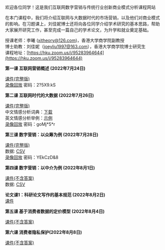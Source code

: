欢迎各位同学！这是我们互联网数字营销与传统行业创新商业模式分析课程网站    

在本门课程中，我们将介绍互联网与大数据时代的市场营销，以及他们对商业模式的影响。在习题课上，刘佳妮博士还将向各位同学介绍学术研究的基本思路，帮助大家展开研究工作，甚至完成一篇自己的学术论文，为升学和就业奠定基础。    

授课老师：李曦 (xitheory@126.com)，香港大学商学院副教授       
博士助教：刘佳妮（joeyliu1997@163.com），香港大学商学院博士研究生      
课程地址：[https://hku.zoom.us/j/95283964644](https://hku.zoom.us/j/95283964644)    


**第一课 互联网营销概述 (2022年7月24日)**      

[课件(完整版)](https://ximarketing.github.io/class/InternetMarketing/1post.pdf)    
[录像回放](https://hku.zoom.us/rec/share/sZZyBa3qrhY0FM6ZEkF_aMAgDPkWWe-Yr6t11AG-HxrlhDub2q_IUdbc_9sLkxXn.BCv_tnEAQDQRt9VF?startTime=1658662107000) 密码：2?5X9.kS    

**第二课 互联网时代的大数据 (2022年7月26日)**

[课件(完整版)](https://ximarketing.github.io/class/InternetMarketing/2post.pdf)     
中文情感分析词典：[下载](https://ximarketing.github.io/class/ABOM/chinese.xlsx)    
英文情感分析举例：[示例](https://aidemos.microsoft.com/text-analytics)     
[录像回放](https://hku.zoom.us/rec/share/mH1e_R-B4-ypIp6gX6USVw74iTjIL4ZM8227KXHYDXYhL7E-Wjck41N0y0HyOLuy.4Cwqz07nYpyXuSXi) 密码：goMj\*5\*r              

**第三课 数字营销：以众筹为例 (2022年7月28日)**

[课件(完整版)](https://ximarketing.github.io/class/InternetMarketing/3post.pdf)     
数据: [CSV](https://ximarketing.github.io/class/Kickstarter-Project.csv)    
[录像回放](https://hku.zoom.us/rec/share/3oHQtNH3wBUmvumwAQdlZzn1gHFNGjH9nMELkYikcos6kMOjGNwIDEZGimCd6RzN.tBu2bYXLtcGxU9in) 密码：YEkCzD&8    

**第四课 数字营销：以中介为例 (2022年8月1日)**

[课件(不含答案)](https://ximarketing.github.io/class/InternetMarketing/4upload.pdf)  
数据: [CSV](https://ximarketing.github.io/class/InternetMarketing/Shenzhen.csv)    

**论文课1：科研论文写作的基本规范 (2022年8月2日)**    
[课件](https://ximarketing.github.io/class/InternetMarketing/L1.pdf)   

**第五课 基于消费者数据的定价模型 (2022年8月4日)**

[课件(不含答案)](https://ximarketing.github.io/class/InternetMarketing/5upload.pdf)   

**第六课 消费者隐私保护(2022年8月8日)**    

[课件(不含答案)](https://ximarketing.github.io/class/InternetMarketing/6upload.pdf)   
